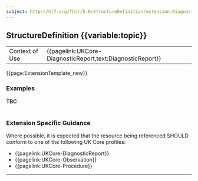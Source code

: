 ```yaml
---
subject: http://hl7.org/fhir/5.0/StructureDefinition/extension-DiagnosticReport.supportingInfo
---
```

## StructureDefinition {{variable:topic}}

<table id="addToTranspose">
<tr><td>Context of Use</td>
<td>{{pagelink:UKCore-DiagnosticReport,text:DiagnosticReport}}</td>
</tr>
</table>

{{page:ExtensionTemplate_new}}

<div id="Examples" class="tabcontent">
  <h3>Examples</h3>
  <b>TBC</b>
  <br><br>
</div>

<h3 id="guidance-diagnosticreportsupportinginfo">Extension Specific Guidance</h3>

Where possible, it is expected that the resource being referenced SHOULD conform to one of the following UK Core profiles:

- {{pagelink:UKCore-DiagnosticReport}}
- {{pagelink:UKCore-Observation}}
- {{pagelink:UKCore-Procedure}}


---